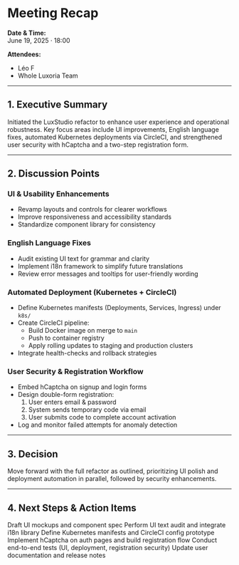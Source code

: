 # Meeting Recap

**Date & Time:**  
June 19, 2025 · 18:00

**Attendees:**  
- Léo F  
- Whole Luxoria Team

---

## 1. Executive Summary  
Initiated the LuxStudio refactor to enhance user experience and operational robustness. Key focus areas include UI improvements, English language fixes, automated Kubernetes deployments via CircleCI, and strengthened user security with hCaptcha and a two-step registration form.

---

## 2. Discussion Points

### UI & Usability Enhancements
- Revamp layouts and controls for clearer workflows  
- Improve responsiveness and accessibility standards  
- Standardize component library for consistency

### English Language Fixes
- Audit existing UI text for grammar and clarity  
- Implement i18n framework to simplify future translations  
- Review error messages and tooltips for user-friendly wording

### Automated Deployment (Kubernetes + CircleCI)
- Define Kubernetes manifests (Deployments, Services, Ingress) under `k8s/`  
- Create CircleCI pipeline:  
  - Build Docker image on merge to `main`  
  - Push to container registry  
  - Apply rolling updates to staging and production clusters  
- Integrate health-checks and rollback strategies

### User Security & Registration Workflow
- Embed hCaptcha on signup and login forms  
- Design double-form registration:  
  1. User enters email & password  
  2. System sends temporary code via email  
  3. User submits code to complete account activation  
- Log and monitor failed attempts for anomaly detection

---

## 3. Decision  
Move forward with the full refactor as outlined, prioritizing UI polish and deployment automation in parallel, followed by security enhancements.

---

## 4. Next Steps & Action Items

Draft UI mockups and component spec
Perform UI text audit and integrate i18n library
Define Kubernetes manifests and CircleCI config prototype
Implement hCaptcha on auth pages and build registration flow
Conduct end-to-end tests (UI, deployment, registration security)
Update user documentation and release notes